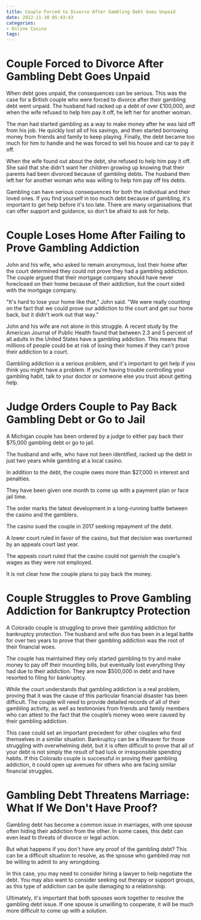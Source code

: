 ```yaml
---
title: Couple Forced to Divorce After Gambling Debt Goes Unpaid
date: 2022-11-30 05:43:43
categories:
- Online Casino
tags:
---
```



#  Couple Forced to Divorce After Gambling Debt Goes Unpaid

When debt goes unpaid, the consequences can be serious. This was the case for a British couple who were forced to divorce after their gambling debt went unpaid. The husband had racked up a debt of over £100,000, and when the wife refused to help him pay it off, he left her for another woman.

The man had started gambling as a way to make money after he was laid off from his job. He quickly lost all of his savings, and then started borrowing money from friends and family to keep playing. Finally, the debt became too much for him to handle and he was forced to sell his house and car to pay it off.

When the wife found out about the debt, she refused to help him pay it off. She said that she didn't want her children growing up knowing that their parents had been divorced because of gambling debts. The husband then left her for another woman who was willing to help him pay off his debts.

Gambling can have serious consequences for both the individual and their loved ones. If you find yourself in too much debt because of gambling, it's important to get help before it's too late. There are many organisations that can offer support and guidance, so don't be afraid to ask for help.

#  Couple Loses Home After Failing to Prove Gambling Addiction

John and his wife, who asked to remain anonymous, lost their home after the court determined they could not prove they had a gambling addiction. The couple argued that their mortgage company should have never foreclosed on their home because of their addiction, but the court sided with the mortgage company.

"It's hard to lose your home like that," John said. "We were really counting on the fact that we could prove our addiction to the court and get our home back, but it didn't work out that way."

John and his wife are not alone in this struggle. A recent study by the American Journal of Public Health found that between 2.3 and 5 percent of all adults in the United States have a gambling addiction. This means that millions of people could be at risk of losing their homes if they can't prove their addiction to a court.

Gambling addiction is a serious problem, and it's important to get help if you think you might have a problem. If you're having trouble controlling your gambling habit, talk to your doctor or someone else you trust about getting help.

#  Judge Orders Couple to Pay Back Gambling Debt or Go to Jail

A Michigan couple has been ordered by a judge to either pay back their $75,000 gambling debt or go to jail.

The husband and wife, who have not been identified, racked up the debt in just two years while gambling at a local casino.

In addition to the debt, the couple owes more than $27,000 in interest and penalties.

They have been given one month to come up with a payment plan or face jail time.

The order marks the latest development in a long-running battle between the casino and the gamblers.

The casino sued the couple in 2017 seeking repayment of the debt.

A lower court ruled in favor of the casino, but that decision was overturned by an appeals court last year.

The appeals court ruled that the casino could not garnish the couple's wages as they were not employed.

It is not clear how the couple plans to pay back the money.

#  Couple Struggles to Prove Gambling Addiction for Bankruptcy Protection

A Colorado couple is struggling to prove their gambling addiction for bankruptcy protection. The husband and wife duo has been in a legal battle for over two years to prove that their gambling addiction was the root of their financial woes. 

The couple has maintained they only started gambling to try and make money to pay off their mounting bills, but eventually lost everything they had due to their addiction. They are now $500,000 in debt and have resorted to filing for bankruptcy. 

While the court understands that gambling addiction is a real problem, proving that it was the cause of this particular financial disaster has been difficult. The couple will need to provide detailed records of all of their gambling activity, as well as testimonies from friends and family members who can attest to the fact that the couple’s money woes were caused by their gambling addiction. 

This case could set an important precedent for other couples who find themselves in a similar situation. Bankruptcy can be a lifesaver for those struggling with overwhelming debt, but it is often difficult to prove that all of your debt is not simply the result of bad luck or irresponsible spending habits. If this Colorado couple is successful in proving their gambling addiction, it could open up avenues for others who are facing similar financial struggles.

#  Gambling Debt Threatens Marriage: What If We Don't Have Proof?

Gambling debt has become a common issue in marriages, with one spouse often hiding their addiction from the other. In some cases, this debt can even lead to threats of divorce or legal action.

But what happens if you don't have any proof of the gambling debt? This can be a difficult situation to resolve, as the spouse who gambled may not be willing to admit to any wrongdoing.

In this case, you may need to consider hiring a lawyer to help negotiate the debt. You may also want to consider seeking out therapy or support groups, as this type of addiction can be quite damaging to a relationship.

Ultimately, it's important that both spouses work together to resolve the gambling debt issue. If one spouse is unwilling to cooperate, it will be much more difficult to come up with a solution.